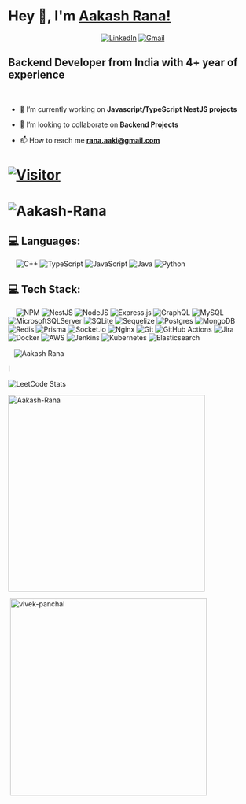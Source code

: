 
# Hey 👋, I'm [Aakash Rana!](https://www.linkedin.com/in/rana-aakash/)

<div align="center">

 <!---
[![portfolio](https://img.shields.io/badge/my_portfolio-000?style=for-the-badge&logo=ko-fi&logoColor=white)]()
--->
<a href="https://x.com/TheAkkiRana123" target="_blank"><img alt="" src="https://img.shields.io/badge/Twitter-000?logo=X&logoColor=ffffff&style=for-the-badge" style="vertical-align:center" /></a>
[![LinkedIn](https://img.shields.io/badge/LinkedIn-%230077B5.svg?style=for-the-badge&logo=LinkedIn&logoColor=white)](https://www.linkedin.com/in/rana-aakash/)
[![Gmail](https://img.shields.io/badge/Gmail-D14836?style=for-the-badge&logo=gmail&logoColor=white)](mailto:rana.aaki@gmail.com)
<!--- [![Instagram](https://img.shields.io/badge/Instagram-%23E4405F.svg?style=for-the-badge&logo=Instagram&logoColor=white)](https://www.instagram.com/) -->

</div>

## Backend Developer from India with 4+ year of experience
<br>

- 🌱 I’m currently working on **Javascript/TypeScript NestJS projects**

- 👯 I’m looking to collaborate on **Backend Projects**

- 📫 How to reach me **rana.aaki@gmail.com**

# [![Visitor](https://visitor-badge.laobi.icu/badge?page_id=Aakash-Rana)](https://github.com/Aakash-Rana)

# <img src="https://komarev.com/ghpvc/?username=Aakash-Rana&label=Profile%20views&color=0e75b6&style=flat" alt="Aakash-Rana" /> </p>


## 💻 Languages:
 &nbsp; &nbsp;
 ![C++](https://img.shields.io/badge/c++-%2300599C.svg?style=for-the-badge&logo=c%2B%2B&logoColor=white) ![TypeScript](https://img.shields.io/badge/typescript-%23007ACC.svg?style=for-the-badge&logo=typescript&logoColor=white) ![JavaScript](https://img.shields.io/badge/javascript-%23323330.svg?style=for-the-badge&logo=javascript&logoColor=%23F7DF1E) 
 ![Java](https://img.shields.io/badge/java-%23ED8B00.svg?style=for-the-badge&logo=openjdk&logoColor=white)
 ![Python](https://img.shields.io/badge/python-3670A0?style=for-the-badge&logo=python&logoColor=ffdd54)
 
## 💻 Tech Stack:
 &nbsp; &nbsp;
![NPM](https://img.shields.io/badge/NPM-%23CB3837.svg?style=for-the-badge&logo=npm&logoColor=white)
![NestJS](https://img.shields.io/badge/nestjs-%23E0234E.svg?style=for-the-badge&logo=nestjs&logoColor=white)
 ![NodeJS](https://img.shields.io/badge/node.js-6DA55F?style=for-the-badge&logo=node.js&logoColor=white) 
 ![Express.js](https://img.shields.io/badge/express.js-%23404d59.svg?style=for-the-badge&logo=express&logoColor=%2361DAFB)
  ![GraphQL](https://img.shields.io/badge/-GraphQL-E10098?style=for-the-badge&logo=graphql&logoColor=white) 
  ![MySQL](https://img.shields.io/badge/mysql-4479A1.svg?style=for-the-badge&logo=mysql&logoColor=white)
  ![MicrosoftSQLServer](https://img.shields.io/badge/Microsoft%20SQL%20Server-CC2927?style=for-the-badge&logo=microsoft%20sql%20server&logoColor=white)
  ![SQLite](https://img.shields.io/badge/sqlite-%2307405e.svg?style=for-the-badge&logo=sqlite&logoColor=white)
  	![Sequelize](https://img.shields.io/badge/Sequelize-52B0E7?style=for-the-badge&logo=Sequelize&logoColor=white)
 ![Postgres](https://img.shields.io/badge/postgres-%23316192.svg?style=for-the-badge&logo=postgresql&logoColor=white)
 ![MongoDB](https://img.shields.io/badge/MongoDB-%234ea94b.svg?style=for-the-badge&logo=mongodb&logoColor=white) 
 ![Redis](https://img.shields.io/badge/redis-%23DD0031.svg?style=for-the-badge&logo=redis&logoColor=white) ![Prisma](https://img.shields.io/badge/Prisma-3982CE?style=for-the-badge&logo=Prisma&logoColor=white) 
 ![Socket.io](https://img.shields.io/badge/Socket.io-black?style=for-the-badge&logo=socket.io&badgeColor=010101)
 ![Nginx](https://img.shields.io/badge/nginx-%23009639.svg?style=for-the-badge&logo=nginx&logoColor=white)
 ![Git](https://img.shields.io/badge/git-%23F05033.svg?style=for-the-badge&logo=git&logoColor=white)
  ![GitHub Actions](https://img.shields.io/badge/github%20actions-%232671E5.svg?style=for-the-badge&logo=githubactions&logoColor=white)
 ![Jira](https://img.shields.io/badge/jira-%230A0FFF.svg?style=for-the-badge&logo=jira&logoColor=white) 
 ![Docker](https://img.shields.io/badge/docker-%230db7ed.svg?style=for-the-badge&logo=docker&logoColor=white)  ![AWS](https://img.shields.io/badge/AWS-%23FF9900.svg?style=for-the-badge&logo=amazon-aws&logoColor=white)
 ![Jenkins](https://img.shields.io/badge/jenkins-%232C5263.svg?style=for-the-badge&logo=jenkins&logoColor=white)
![Kubernetes](https://img.shields.io/badge/kubernetes-%23326ce5.svg?style=for-the-badge&logo=kubernetes&logoColor=white)
![Elasticsearch](https://img.shields.io/badge/elasticsearch-%230377CC.svg?style=for-the-badge&logo=elasticsearch&logoColor=white)



<p>
 &nbsp; &nbsp;<img align="center" src="https://github-readme-streak-stats.herokuapp.com/?user=aakash-rana&theme=dark" alt="Aakash Rana" />
</p>
l

<!--<a href="https://www.leetcode.com/theakkirana" target="blank"><img align="center" src="https://raw.githubusercontent.com/rahuldkjain/github-profile-readme-generator/master/src/images/icons/Social/leet-code.svg" alt="aakash rana" height="30" width="40" /></a>-->
<!--</p>-->


![LeetCode Stats](https://leetcode.card.workers.dev/theakkirana?theme=forest&font=source_code_pro&extension=null)
<!--<p><img align="right" width="400" src="https://www.skillatwill.com/uploads/8G3SGfFk9dJiOcFfNWRNePT6odZ7Q3tGSvWWvHN9.gif" alt="vivek-panchal" /></p>-->

<p><img align="centre" width="400" src="https://github-readme-stats.vercel.app/api/top-langs?username=Aakash-Rana&show_icons=true&locale=en&layout=compact" alt="Aakash-Rana" /></p>

<!--<p><img align="centre" width="400" src="https://github-readme-streak-stats.herokuapp.com/?user=Aakash-Rana&" alt="Aakash-Rana" /></p>-->
<p>&nbsp;<img align="centre" width="400" src="https://github-readme-stats.vercel.app/api?username=Aakash-Rana&show_icons=true&locale=en" alt="vivek-panchal" /></p>

